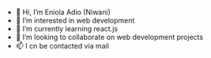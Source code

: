 - 👋 Hi, I’m Eniola Adio (Niwani)
- 👀 I’m interested in web development
- 🌱 I’m currently learning react.js
- 💞️ I’m looking to collaborate on web development projects
- 📫 I cn be contacted via mail

<!---
Niwani/Niwani is a ✨ special ✨ repository because its `README.md` (this file) appears on your GitHub profile.
You can click the Preview link to take a look at your changes.
--->
